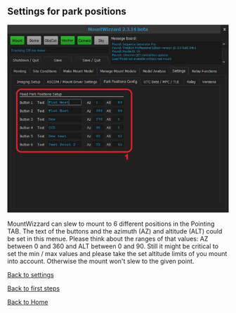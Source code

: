 ## Settings for park positions

<img src="../pics/tab_settings_parkpositionsconfig.png"/>

MountWizzard can slew to mount to 6 different positions in the Pointing TAB. The text of the buttons and the azimuth (AZ) and
altitude (ALT) could be set in this menue. Please think about the ranges of that values: AZ between 0 and 360 and ALT between
0 and 90. Still it might be critical to set the min / max values and please take the set altitude limits of you mount into account.
Otherwise the mount won't slew to the given point.

[Back to settings](settings.md)

[Back to first steps](firststeps.md)

[Back to Home](home.md)